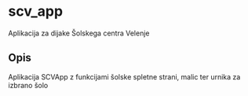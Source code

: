 # scv_app

Aplikacija za dijake Šolskega centra Velenje

## Opis

Aplikacija SCVApp z funkcijami šolske spletne strani, malic ter urnika za izbrano šolo 
